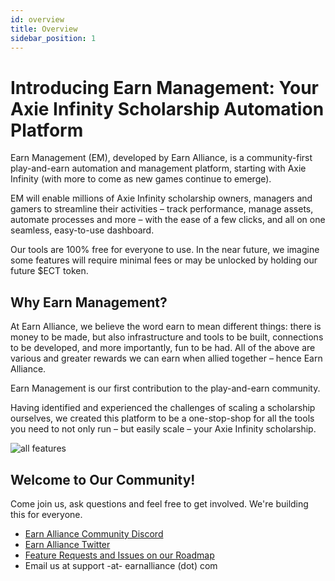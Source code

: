 ```yaml
---
id: overview
title: Overview
sidebar_position: 1
---
```


# Introducing Earn Management: Your Axie Infinity Scholarship Automation Platform

Earn Management (EM), developed by Earn Alliance, is a community-first play-and-earn automation and management platform, starting with Axie Infinity (with more to come as new games continue to emerge).

EM will enable millions of Axie Infinity scholarship owners, managers and gamers to streamline their activities – track performance, manage assets, automate processes and more – with the ease of a few clicks, and all on one seamless, easy-to-use dashboard.

Our tools are 100% free for everyone to use. In the near future, we imagine some features will require minimal fees or may be unlocked by holding our future $ECT token.

## Why Earn Management?

At Earn Alliance, we believe the word earn to mean different things: there is money to be made, but also infrastructure and tools to be built, connections to be developed, and more importantly, fun to be had. All of the above are various and greater rewards we can earn when allied together – hence Earn Alliance.

Earn Management is our first contribution to the play-and-earn community.

Having identified and experienced the challenges of scaling a scholarship ourselves, we created this platform to be a one-stop-shop for all the tools you need to not only run – but easily scale – your Axie Infinity scholarship.

![all features](00_All_Features.gif)

## Welcome to Our Community!

Come join us, ask questions and feel free to get involved. We're building this for everyone.

* [Earn Alliance Community Discord](https://discord.gg/GD65eQuVGz)
* [Earn Alliance Twitter](https://twitter.com/earnalliance)
* [Feature Requests and Issues on our Roadmap](https://roadmap.earnalliance.com)
* Email us at support -at- earnalliance (dot) com
